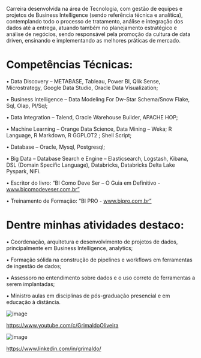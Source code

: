 Carreira desenvolvida na área de Tecnologia, com gestão de equipes e projetos de Business Intelligence (sendo referência técnica e analítica), contemplando todo o processo de tratamento, análise e integração dos dados até a entrega, atuando também no planejamento estratégico e análise de negócios, sendo responsável pela promoção da cultura de data driven, ensinando e implementando as melhores práticas de mercado.

# Competências Técnicas: 

• Data Discovery – METABASE, Tableau, Power BI, Qlik Sense, Microstrategy, Google Data Studio, Oracle Data Visualization;

• Business Intelligence – Data Modeling For Dw–Star Schema/Snow Flake, Sql, Olap, Pl/Sql;

• Data Integration – Talend, Oracle Warehouse Builder, APACHE HOP;

• Machine Learning – Orange Data Science, Data Mining – Weka; R Language, R Markdown, R GGPLOT2 ; Shell Script;

• Database – Oracle, Mysql, Postgresql;

• Big Data – Database Search e Engine – Elasticsearch, Logstash, Kibana, DSL (Domain Specific Language), Databricks, Databricks Delta Lake Pyspark, NiFi.

• Escritor do livro: “BI Como Deve Ser – O Guia em Definitivo - www.bicomodeveser.com.br”

• Treinamento de Formação: “BI PRO - www.bipro.com.br”



# Dentre minhas atividades destaco:

• Coordenação, arquitetura e desenvolvimento de projetos de dados, principalmente em Business Intelligence, analytics;

• Formação sólida na construção de pipelines e workflows em ferramentas de ingestão de dados;

• Assessoro no entendimento sobre dados e o uso correto de ferramentas a serem implantadas;

• Ministro aulas em disciplinas de pós-graduação presencial e em educação à distância.


![image](https://user-images.githubusercontent.com/85241884/152814695-024fc979-8668-4b91-9741-7b854ae4bfcb.png)

https://www.youtube.com/c/GrimaldoOliveira

![image](https://user-images.githubusercontent.com/85241884/152815658-42ea0926-357b-4feb-9c13-58bb471d2541.png)

https://www.linkedin.com/in/grimaldo/
